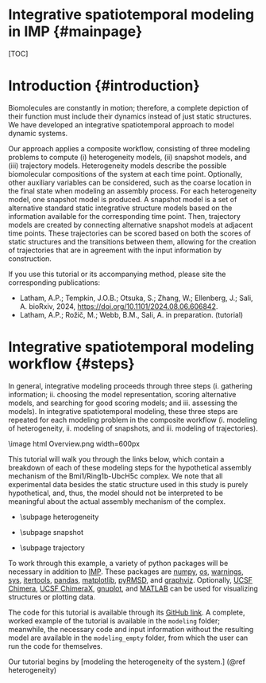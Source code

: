 Integrative spatiotemporal modeling in IMP {#mainpage}
====================================

[TOC]

# Introduction {#introduction}

Biomolecules are constantly in motion; therefore, a complete depiction of their function must include their dynamics instead of just static structures. We have developed an integrative spatiotemporal approach to model dynamic systems.

Our approach applies a composite workflow, consisting of three modeling problems to compute (i) heterogeneity models, (ii) snapshot models, and (iii) trajectory models.
Heterogeneity models describe the possible biomolecular compositions of the system at each time point. Optionally, other auxiliary variables can be considered, such as the coarse location in the final state when modeling an assembly process.
For each heterogeneity model, one snapshot model is produced. A snapshot model is a set of alternative standard static integrative structure models based on the information available for the corresponding time point.
Then, trajectory models are created by connecting alternative snapshot models at adjacent time points. These trajectories can be scored based on both the scores of static structures and the transitions between them, allowing for the creation of trajectories that are in agreement with the input information by construction.

If you use this tutorial or its accompanying method, please site the corresponding publications:

- Latham, A.P.; Tempkin, J.O.B.; Otsuka, S.; Zhang, W.; Ellenberg, J.; Sali, A. bioRxiv, 2024, https://doi.org/10.1101/2024.08.06.606842.
- Latham, A.P.; Rožič, M.; Webb, B.M., Sali, A. in preparation. (tutorial)

# Integrative spatiotemporal modeling workflow {#steps}

In general, integrative modeling proceeds through three steps (i. gathering information; ii. choosing the model representation, scoring alternative models, and searching for good scoring models; and iii. assessing the models). In integrative spatiotemporal modeling, these three steps are repeated for each modeling problem in the composite workflow (i. modeling of heterogeneity, ii. modeling of snapshots, and iii. modeling of trajectories).

\image html Overview.png width=600px

This tutorial will walk you through the links below, which contain a breakdown of each of these modeling steps for the hypothetical assembly mechanism of the Bmi1/Ring1b-UbcH5c complex. We note that all experimental data besides the static structure used in this study is purely hypothetical, and, thus, the model should not be interpreted to be meaningful about the actual assembly mechanism of the complex.

- \subpage heterogeneity

- \subpage snapshot

- \subpage trajectory

To work through this example, a variety of python packages will be necessary in addition to [IMP](https://integrativemodeling.org/). These packages are [numpy](https://numpy.org/), [os](https://docs.python.org/3/library/os.html), [warnings](https://docs.python.org/3/library/warnings.html), [sys](https://docs.python.org/3/library/sys.html), [itertools](https://docs.python.org/3/library/itertools.html), [pandas](https://pandas.pydata.org/), [matplotlib](https://matplotlib.org/), [pyRMSD](https://pypi.org/project/pyRMSD/), and [graphviz](https://graphviz.org/). Optionally, [UCSF Chimera](https://www.rbvi.ucsf.edu/chimera/), [UCSF ChimeraX](https://www.cgl.ucsf.edu/chimerax/), [gnuplot](http://www.gnuplot.info/), and [MATLAB](https://www.mathworks.com/products/matlab.html) can be used for visualizing structures or plotting data.

The code for this tutorial is available through its [GitHub link](https://github.com/salilab/imp_spatiotemporal_tutorial). A complete, worked example of the tutorial is available in the `modeling` folder; meanwhile, the necessary code and input information without the resulting model are available in the `modeling_empty` folder, from which the user can run the code for themselves.

Our tutorial begins by [modeling the heterogeneity of the system.] (@ref heterogeneity)

